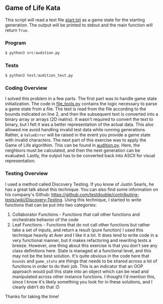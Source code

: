## Game of Life Kata

This script will read a text file [start.txt](start.txt) as a game state for the starting generation. The output will be printed to stdout and the main function will return `True`.

### Program
```python
$ python3 src/audition.py
```

### Tests
```python
$ python3 test/audition_test.py
```

### Coding Overview
I solved this problem in a few parts. The first part was to handle game state initialization. The code in [file_tools.py](src/file_tools.py) contains the logic necessary to parse a game state from a file. The text is read from the file according to the bounds indicated on line 2, and then the subsequent text is converted into a binary array or arrays (2D matrix). It wasn't required to convert the text to binary, but I felt it was a better representation of the actual data. This also allowed me avoid handling invalid test data while running generations. Rather, a `ValueError` will be raised in the event you provide a game state with invalid characters. The next part of this exercise was to apply the Game of Life algorithim. This can be found in [audition.py](src/audition.py). Here, the neighbors must be calculated, and then the next generation can be evaluated. Lastly, the output has to be converted back into ASCII for visual representation.

### Testing Overview
I used a method called Discovery Testing. If you know of Justin Searls, he has a great talk about this technique. You can also find some information on his company's Github: https://github.com/testdouble/contributing-tests/wiki/Discovery-Testing. Using this technique, I started to write functions that can be put into two categories:
1. Collaborator Functions - Functions that call other functions and orchestrate behavior of the code
2. Leaf Functions - Functions that do not call other functions but rather take a set of inputs, and return a result (pure function)
I used this technique heavily at Aver and I like it a lot. It does lend to write code in a very functional manner, but it makes refactoring and rewriting tests a breeze. However, one thing about this exercise is that you don't see any class definitions here. State is managed at a functional level, and this may not be the best solution. It's quite obvious in the code here that `bounds` and `game_state` are things that needs to be shared across a lot of functions in order to do their job. This is an indicator that an OOP approach would pull this state into an object which can be read and manipulated across other instance functions. I thought I'd mention this, since I know it's likely something you look for in these solutions, and I clearly didn't do that :D

Thanks for taking the time!